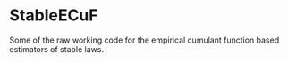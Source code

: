 # StableECuF
Some of the raw working code for the empirical cumulant function based estimators of stable laws. 
